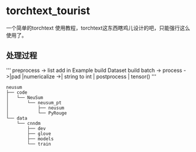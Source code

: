 # torchtext_tourist
一个简单的torchtext 使用教程，torchtext这东西瞎鸡儿设计的吧，只能强行这么使用了。
## 处理过程
'''
preprocess   -> list
add in Example 
build Dataset
build batch -> process ->|pad
                         |numericalize ->| string to int 
                                         | postprocess
                                         | tensor()
'''
```
neusum
├── code
│   └── NeuSum
│       └── neusum_pt
│           ├── neusum
│           └── PyRouge
└── data
    └── cnndm
        ├── dev
        ├── glove
        ├── models
        └── train
```
